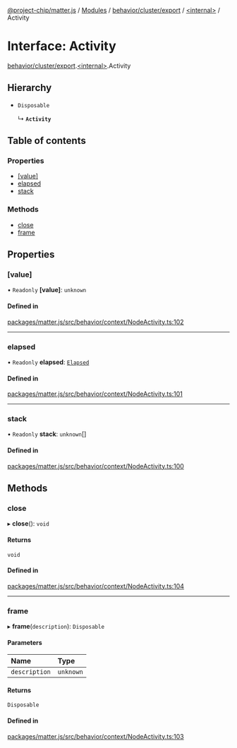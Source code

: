 [@project-chip/matter.js](../README.md) / [Modules](../modules.md) / [behavior/cluster/export](../modules/behavior_cluster_export.md) / [\<internal\>](../modules/behavior_cluster_export._internal_.md) / Activity

# Interface: Activity

[behavior/cluster/export](../modules/behavior_cluster_export.md).[\<internal\>](../modules/behavior_cluster_export._internal_.md).Activity

## Hierarchy

- `Disposable`

  ↳ **`Activity`**

## Table of contents

### Properties

- [[value]](behavior_cluster_export._internal_.Activity.md#[value])
- [elapsed](behavior_cluster_export._internal_.Activity.md#elapsed)
- [stack](behavior_cluster_export._internal_.Activity.md#stack)

### Methods

- [close](behavior_cluster_export._internal_.Activity.md#close)
- [frame](behavior_cluster_export._internal_.Activity.md#frame)

## Properties

### [value]

• `Readonly` **[value]**: `unknown`

#### Defined in

[packages/matter.js/src/behavior/context/NodeActivity.ts:102](https://github.com/project-chip/matter.js/blob/558e12c94a201592c28c7bc0743705360b3e5ca6/packages/matter.js/src/behavior/context/NodeActivity.ts#L102)

___

### elapsed

• `Readonly` **elapsed**: [`Elapsed`](log_export.Diagnostic.Elapsed.md)

#### Defined in

[packages/matter.js/src/behavior/context/NodeActivity.ts:101](https://github.com/project-chip/matter.js/blob/558e12c94a201592c28c7bc0743705360b3e5ca6/packages/matter.js/src/behavior/context/NodeActivity.ts#L101)

___

### stack

• `Readonly` **stack**: `unknown`[]

#### Defined in

[packages/matter.js/src/behavior/context/NodeActivity.ts:100](https://github.com/project-chip/matter.js/blob/558e12c94a201592c28c7bc0743705360b3e5ca6/packages/matter.js/src/behavior/context/NodeActivity.ts#L100)

## Methods

### close

▸ **close**(): `void`

#### Returns

`void`

#### Defined in

[packages/matter.js/src/behavior/context/NodeActivity.ts:104](https://github.com/project-chip/matter.js/blob/558e12c94a201592c28c7bc0743705360b3e5ca6/packages/matter.js/src/behavior/context/NodeActivity.ts#L104)

___

### frame

▸ **frame**(`description`): `Disposable`

#### Parameters

| Name | Type |
| :------ | :------ |
| `description` | `unknown` |

#### Returns

`Disposable`

#### Defined in

[packages/matter.js/src/behavior/context/NodeActivity.ts:103](https://github.com/project-chip/matter.js/blob/558e12c94a201592c28c7bc0743705360b3e5ca6/packages/matter.js/src/behavior/context/NodeActivity.ts#L103)
